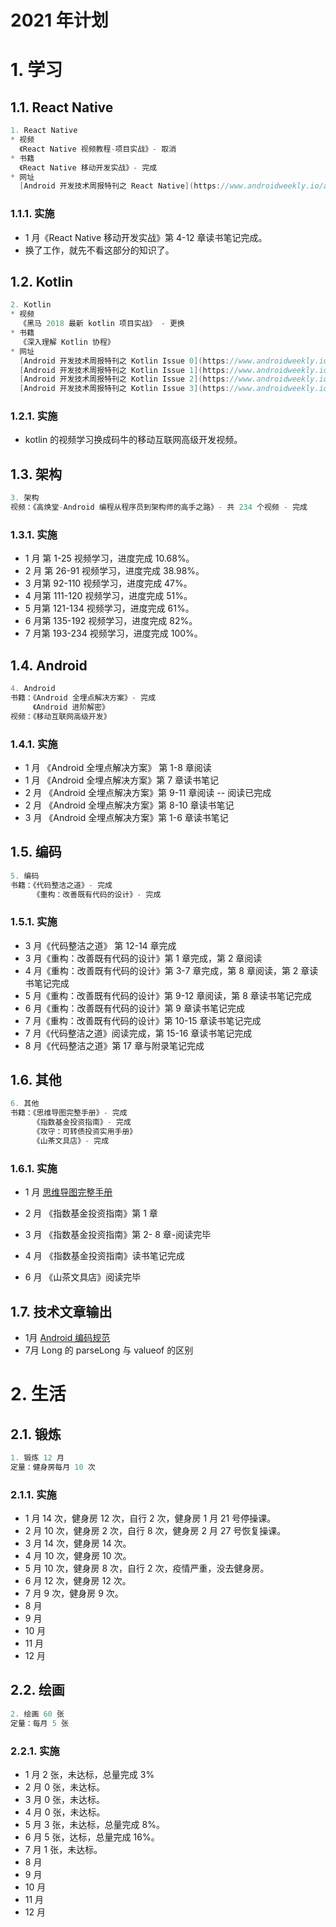 # 2021 年计划

# 1. 学习

## 1.1. React Native

```java
1. React Native
* 视频
  《React Native 视频教程-项目实战》- 取消
* 书籍
  《React Native 移动开发实战》- 完成
* 网址
  [Android 开发技术周报特刊之 React Native](https://www.androidweekly.io/android-dev-special-weekly-react-native-issue-0/)
```

### 1.1.1. 实施

* 1 月《React Native 移动开发实战》第 4-12 章读书笔记完成。
* 换了工作，就先不看这部分的知识了。

## 1.2. Kotlin

```java
2. Kotlin
* 视频
  《黑马 2018 最新 kotlin 项目实战》 - 更换
* 书籍
  《深入理解 Kotlin 协程》
* 网址
  [Android 开发技术周报特刊之 Kotlin Issue 0](https://www.androidweekly.io/android-dev-special-weekly-kotlin-issue-0/)
  [Android 开发技术周报特刊之 Kotlin Issue 1](https://www.androidweekly.io/android-dev-special-weekly-kotlin-issue-1/)
  [Android 开发技术周报特刊之 Kotlin Issue 2](https://www.androidweekly.io/android-dev-special-weekly-kotlin-issue-2/)
  [Android 开发技术周报特刊之 Kotlin Issue 3](https://www.androidweekly.io/android-dev-special-weekly-kotlin-issue-3/)
```

### 1.2.1. 实施

* kotlin 的视频学习换成码牛的移动互联网高级开发视频。

  

## 1.3. 架构

```java
3. 架构 
视频：《高焕堂-Android 编程从程序员到架构师的高手之路》- 共 234 个视频 - 完成
```

### 1.3.1. 实施

* 1 月 第 1-25 视频学习，进度完成 10.68%。
* 2 月 第 26-91 视频学习，进度完成 38.98%。
* 3 月第 92-110 视频学习，进度完成 47%。
* 4 月第 111-120 视频学习，进度完成 51%。
* 5 月第 121-134 视频学习，进度完成 61%。
* 6 月第 135-192 视频学习，进度完成 82%。
* 7 月第 193-234 视频学习，进度完成 100%。

## 1.4. Android

```java
4. Android
书籍：《Android 全埋点解决方案》- 完成
     《Android 进阶解密》
视频：《移动互联网高级开发》
```

### 1.4.1. 实施

* 1 月 《Android 全埋点解决方案》 第 1-8 章阅读
* 1 月 《Android 全埋点解决方案》第 7 章读书笔记
* 2 月 《Android 全埋点解决方案》第 9-11 章阅读 -- 阅读已完成
* 2 月 《Android 全埋点解决方案》第 8-10 章读书笔记
* 3 月 《Android 全埋点解决方案》第 1-6 章读书笔记

## 1.5. 编码

```java
5. 编码
书籍：《代码整洁之道》- 完成
     《重构：改善既有代码的设计》- 完成
```

### 1.5.1. 实施

* 3 月《代码整洁之道》 第 12-14 章完成
* 3 月《重构：改善既有代码的设计》第 1 章完成，第 2 章阅读
* 4 月《重构：改善既有代码的设计》第 3-7 章完成，第 8 章阅读，第 2 章读书笔记完成
* 5 月《重构：改善既有代码的设计》第 9-12 章阅读，第 8 章读书笔记完成
* 6 月《重构：改善既有代码的设计》第 9 章读书笔记完成
* 7 月《重构：改善既有代码的设计》第 10-15 章读书笔记完成
* 7 月《代码整洁之道》阅读完成，第 15-16 章读书笔记完成
* 8 月《代码整洁之道》第 17 章与附录笔记完成

## 1.6. 其他

```java
6. 其他
书籍：《思维导图完整手册》- 完成
  	 《指数基金投资指南》- 完成
  	 《攻守：可转债投资实用手册》
  	 《山茶文具店》- 完成
```

### 1.6.1. 实施

* 1 月 [思维导图完整手册](https://github.com/ZhangMiao147/android_learning_notes/blob/master/BookNote/非技术书籍/思维导图完整手册.md)

* 2 月 《指数基金投资指南》第 1 章

* 3 月 《指数基金投资指南》第 2- 8 章-阅读完毕

* 4 月 《指数基金投资指南》读书笔记完成

* 6 月 《山茶文具店》阅读完毕

  

## 1.7. 技术文章输出

* 1月 [Android 编码规范](https://github.com/ZhangMiao147/android_learning_notes/tree/master/Android/Android编码规范)
* 7月 Long 的 parseLong 与 valueof 的区别

# 2. 生活

## 2.1. 锻炼

```java
1. 锻炼 12 月
定量：健身房每月 10 次
```

### 2.1.1. 实施

* 1 月 14 次，健身房 12 次，自行 2 次，健身房 1 月 21 号停操课。
* 2 月 10 次，健身房 2 次，自行 8 次，健身房 2 月 27 号恢复操课。
* 3 月 14 次，健身房 14 次。
* 4 月 10 次，健身房 10 次。
* 5 月 10 次，健身房 8 次，自行 2 次，疫情严重，没去健身房。
* 6 月 12 次，健身房 12 次。
* 7 月 9 次，健身房 9 次。
* 8 月
* 9 月
* 10 月
* 11 月
* 12 月

## 2.2. 绘画

```java
2. 绘画 60 张
定量：每月 5 张
```

### 2.2.1. 实施

* 1 月 2 张，未达标，总量完成 3%
* 2 月 0 张，未达标。
* 3 月 0 张，未达标。
* 4 月 0 张，未达标。
* 5 月 3 张，未达标，总量完成 8%。
* 6 月 5 张，达标，总量完成 16%。
* 7 月 1 张，未达标。
* 8 月
* 9 月
* 10 月
* 11 月
* 12 月

